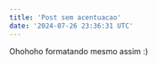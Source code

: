 ```yaml
---
title: 'Post sem acentuacao'
date: '2024-07-26 23:36:31 UTC'
---
```


Ohohoho formatando mesmo assim :)
